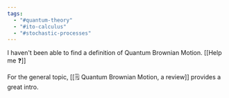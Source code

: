 ```yaml
---
tags:
  - "#quantum-theory"
  - "#ito-calculus"
  - "#stochastic-processes"
---
```

I haven't been able to find a definition of Quantum Brownian Motion. [[Help me ❓]]

For the general topic, [[🗒️ Quantum Brownian Motion, a review]] provides a great intro.